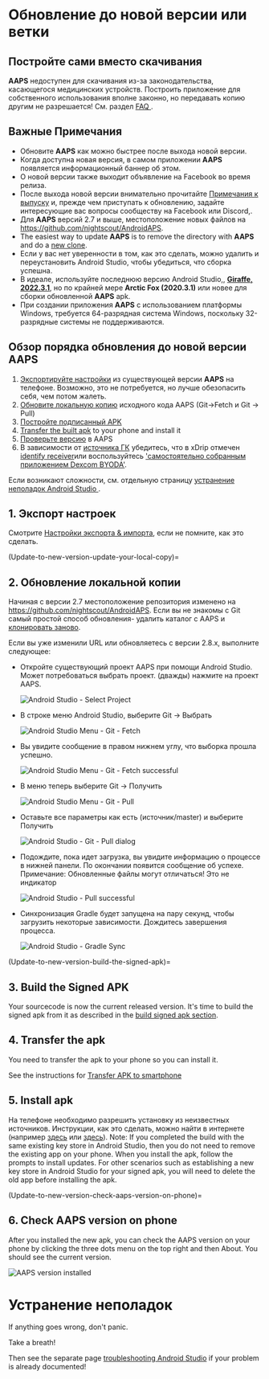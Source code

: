 # Обновление до новой версии или ветки

## Постройте сами вместо скачивания

**AAPS** недоступен для скачивания из-за законодательства, касающегося медицинских устройств. Построить приложение для собственного использования вполне законно, но передавать копию другим не разрешается! См. раздел [ FAQ ](../Getting-Started/FAQ.md).

## Важные Примечания

* Обновите **AAPS** как можно быстрее после выхода новой версии.
* Когда доступна новая версия, в самом приложении **AAPS** появляется информационный баннер об этом.
* О новой версии также выходит объявление на Facebook во время релиза.
* После выхода новой версии внимательно прочитайте [Примечания к выпуску](../Installing-AndroidAPS/Releasenotes.md) и, прежде чем приступать к обновлению, задайте интересующие вас вопросы сообществу на Facebook или Discord,.
* Для **AAPS** версий 2.7 и выше, местоположение новых файлов на <https://github.com/nightscout/AndroidAPS>.
* The easiest way to update **AAPS** is to remove the directory with **AAPS** and do a [new clone](../Installing-AndroidAPS/Building-APK.md).
* Если у вас нет уверенности в том, как это сделать, можно удалить и переустановить Android Studio, чтобы убедиться, что сборка успешна. 
* В идеале, используйте последнюю версию Android Studio,, **[Giraffe, 2022.3.1](https://developer.android.com/studio/)**, но по крайней мере **Arctic Fox (2020.3.1)** или новее для сборки обновленной **AAPS** apk.
* При создании приложения **AAPS** с использованием платформы Windows, требуется 64-разрядная система Windows, поскольку 32-разрядные системы не поддерживаются.

## Обзор порядка обновления до новой версии AAPS

1. [Экспортируйте настройки](../Usage/ExportImportSettings-export-settings) из существующей версии **AAPS** на телефоне. Возможно, это не потребуется, но лучше обезопасить себя, чем потом жалеть.
2. [Обновите локальную копию](Update-to-new-version-update-your-local-copy) исходного кода AAPS (Git->Fetch и Git -> Pull)
3. [Постройте подписанный APK](Update-to-new-version-build-the-signed-apk)
4. [Transfer the built apk](Building-APK-transfer-apk-to-smartphone) to your phone and install it
5. [Проверьте версию](Update-to-new-version-check-aaps-version-on-phone) в AAPS
6. В зависимости от [источника ГК](../Configuration/BG-Source.md) убедитесь, что в xDrip отмечен [identify receiver](xdrip-identify-receiver)или воспользуйтесь ['самостоятельно собранным приложением Dexcom BYODA'](DexcomG6-if-using-g6-with-build-your-own-dexcom-app).

Если возникают сложности, см. отдельную страницу [ устранение неполадок Android Studio ](../Installing-AndroidAPS/troubleshooting_androidstudio).

## 1. Экспорт настроек

Смотрите [Настройки экспорта & импорта](ExportImportSettings-export-settings), если не помните, как это сделать.

(Update-to-new-version-update-your-local-copy)=

## 2. Обновление локальной копии

Начиная с версии 2.7 местоположение репозитория изменено на <https://github.com/nightscout/AndroidAPS>. Если вы не знакомы с Git самый простой способ обновления- удалить каталог с AAPS и [ клонировать заново](../Installing-AndroidAPS/Building-APK.md).

Если вы уже изменили URL или обновляетесь с версии 2.8.x, выполните следующее:

* Откройте существующий проект AAPS при помощи Android Studio. Может потребоваться выбрать проект. (дважды) нажмите на проект AAPS.
    
    ![Android Studio - Select Project](../images/update/01_ProjectSelection.png)

* В строке меню Android Studio, выберите Git -> Выбрать
    
    ![Android Studio Menu - Git - Fetch](../images/update/02_GitFetch.png)

* Вы увидите сообщение в правом нижнем углу, что выборка прошла успешно.
    
    ![Android Studio Menu - Git - Fetch successful](../images/update/03_GitFetchSuccessful.png)

* В меню теперь выберите Git -> Получить
    
    ![Android Studio Menu - Git - Pull](../images/update/04_GitPull.png)

* Оставьте все параметры как есть (источник/master) и выберите Получить
    
    ![Android Studio - Git - Pull dialog](../images/update/05_GitPullOptions.png)

* Подождите, пока идет загрузка, вы увидите информацию о процессе в нижней панели. По окончании появится сообщение об успехе. Примечание: Обновленные файлы могут отличаться! Это не индикатор
    
    ![Android Studio - Pull successful](../images/update/06_GitPullSuccess.png)

* Синхронизация Gradle будет запущена на пару секунд, чтобы загрузить некоторые зависимости. Дождитесь завершения процесса.
    
    ![Android Studio - Gradle Sync](../images/studioSetup/40_BackgroundTasks.png)

(Update-to-new-version-build-the-signed-apk)=

## 3. Build the Signed APK

Your sourcecode is now the current released version. It's time to build the signed apk from it as described in the [build signed apk section](Building-APK-generate-signed-apk).

## 4. Transfer the apk

You need to transfer the apk to your phone so you can install it.

See the instructions for [Transfer APK to smartphone](Building-APK-transfer-apk-to-smartphone)

## 5. Install apk

На телефоне необходимо разрешить установку из неизвестных источников. Инструкции, как это сделать, можно найти в интернете (например [здесь](https://www.expressvpn.com/de/support/vpn-setup/enable-apk-installs-android/) или [здесь](https://www.androidcentral.com/unknown-sources)). Note: If you completed the build with the same existing key store in Android Studio, then you do not need to remove the existing app on your phone. When you install the apk, follow the prompts to install updates. For other scenarios such as establishing a new key store in Android Studio for your signed apk, you will need to delete the old app before installing the apk.

(Update-to-new-version-check-aaps-version-on-phone)=

## 6. Check AAPS version on phone

After you installed the new apk, you can check the AAPS version on your phone by clicking the three dots menu on the top right and then About. You should see the current version.

![AAPS version installed](../images/Update_VersionCheck282.png)

# Устранение неполадок

If anything goes wrong, don't panic.

Take a breath!

Then see the separate page [troubleshooting Android Studio](../Installing-AndroidAPS/troubleshooting_androidstudio) if your problem is already documented!